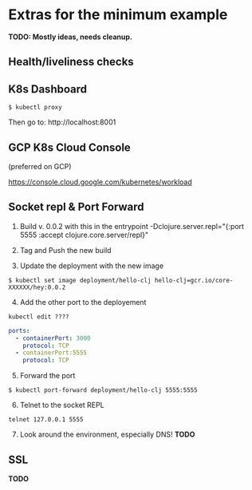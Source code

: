 # Extras for the minimum example

**TODO: Mostly ideas, needs cleanup.**

## Health/liveliness checks

## K8s Dashboard

``` console
$ kubectl proxy
```
Then go to:
http://localhost:8001

## GCP K8s Cloud Console
(preferred on GCP)

https://console.cloud.google.com/kubernetes/workload

## Socket repl & Port Forward

1. Build v. 0.0.2 with this in the entrypoint
-Dclojure.server.repl="{:port 5555 :accept clojure.core.server/repl}"

2. Tag and Push the new build

3. Update the deployment with the new image

``` console
$ kubectl set image deployment/hello-clj hello-clj=gcr.io/core-XXXXXX/hey:0.0.2
```

4. Add the other port to the deployement

``` console
kubectl edit ????
```

``` yaml
ports:
  - containerPort: 3000
    protocol: TCP
  - containerPort:5555
    protocol: TCP
```
5. Forward the port

``` console
$ kubectl port-forward deployment/hello-clj 5555:5555 
```

6. Telnet to the socket REPL

``` console
telnet 127.0.0.1 5555
```

7. Look around the environment, especially DNS!
**TODO**

## SSL
**TODO**

